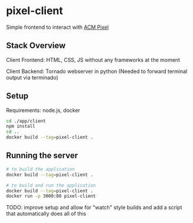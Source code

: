 # pixel-client

Simple frontend to interact with [ACM Pixel](https://github.com/acm-uiuc/pixel)

## Stack Overview

Client Frontend: HTML, CSS, JS without any frameworks at the moment

Client Backend: Tornado webserver in python (Needed to forward terminal output via terminado)

## Setup

Requirements: node.js, docker

```bash
cd ./app/client
npm install
cd ..
docker build --tag=pixel-client .
```

## Running the server

```bash
# to build the application
docker build --tag=pixel-client .

# to build and run the application
docker build --tag=pixel-client .
docker run -p 3000:80 pixel-client
```

TODO: improve setup and allow for "watch" style builds and add a script that automatically does all of this